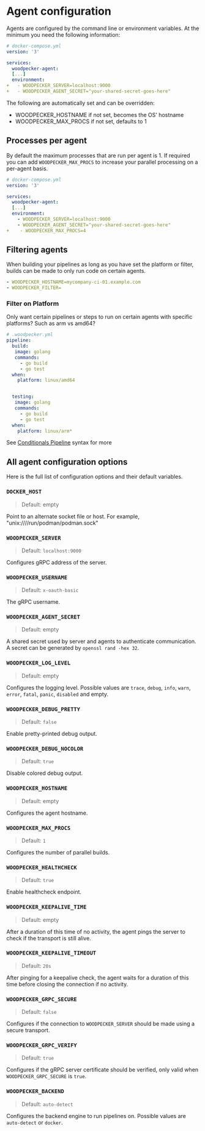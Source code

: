 # Agent configuration

Agents are configured by the command line or environment variables. At the minimum you need the following information:

```yaml
# docker-compose.yml
version: '3'

services:
  woodpecker-agent:
  [...]
  environment:
+   - WOODPECKER_SERVER=localhost:9000
+   - WOODPECKER_AGENT_SECRET="your-shared-secret-goes-here"

```

The following are automatically set and can be overridden:

- WOODPECKER_HOSTNAME if not set, becomes the OS' hostname
- WOODPECKER_MAX_PROCS if not set, defaults to 1

## Processes per agent

By default the maximum processes that are run per agent is 1. If required you can add `WOODPECKER_MAX_PROCS` to increase your parallel processing on a per-agent basis.

```yaml
# docker-compose.yml
version: '3'

services:
  woodpecker-agent:
  [...]
  environment:
    - WOODPECKER_SERVER=localhost:9000
    - WOODPECKER_AGENT_SECRET="your-shared-secret-goes-here"
+    - WOODPECKER_MAX_PROCS=4
```

## Filtering agents

When building your pipelines as long as you have set the platform or filter, builds can be made to only run code on certain agents.

```yaml
- WOODPECKER_HOSTNAME=mycompany-ci-01.example.com
- WOODPECKER_FILTER=
```

### Filter on Platform

Only want certain pipelines or steps to run on certain agents with specific platforms? Such as arm vs amd64?

```yaml
# .woodpecker.yml
pipeline:
  build:
   image: golang
   commands:
     - go build
     - go test
  when:
    platform: linux/amd64


  testing:
   image: golang
   commands:
     - go build
     - go test
  when:
    platform: linux/arm*


```

See [Conditionals Pipeline](../20-usage/20-pipeline-syntax.md#step-when---conditional-execution) syntax for more

## All agent configuration options

Here is the full list of configuration options and their default variables.

### `DOCKER_HOST`
>
> Default: empty

Point to an alternate socket file or host. For example, "unix:////run/podman/podman.sock"

### `WOODPECKER_SERVER`
>
> Default: `localhost:9000`

Configures gRPC address of the server.

### `WOODPECKER_USERNAME`
>
> Default: `x-oauth-basic`

The gRPC username.

### `WOODPECKER_AGENT_SECRET`
>
> Default: empty

A shared secret used by server and agents to authenticate communication. A secret can be generated by `openssl rand -hex 32`.

### `WOODPECKER_LOG_LEVEL`
>
> Default: empty

Configures the logging level. Possible values are `trace`, `debug`, `info`, `warn`, `error`, `fatal`, `panic`, `disabled` and empty.

### `WOODPECKER_DEBUG_PRETTY`
>
> Default: `false`

Enable pretty-printed debug output.

### `WOODPECKER_DEBUG_NOCOLOR`
>
> Default: `true`

Disable colored debug output.

### `WOODPECKER_HOSTNAME`
>
> Default: empty

Configures the agent hostname.

### `WOODPECKER_MAX_PROCS`
>
> Default: `1`

Configures the number of parallel builds.

### `WOODPECKER_HEALTHCHECK`
>
> Default: `true`

Enable healthcheck endpoint.

### `WOODPECKER_KEEPALIVE_TIME`
>
> Default: empty

After a duration of this time of no activity, the agent pings the server to check if the transport is still alive.

### `WOODPECKER_KEEPALIVE_TIMEOUT`
>
> Default: `20s`

After pinging for a keepalive check, the agent waits for a duration of this time before closing the connection if no activity.

### `WOODPECKER_GRPC_SECURE`
>
> Default: `false`

Configures if the connection to `WOODPECKER_SERVER` should be made using a secure transport.

### `WOODPECKER_GRPC_VERIFY`
>
> Default: `true`

Configures if the gRPC server certificate should be verified, only valid when `WOODPECKER_GRPC_SECURE` is `true`.

### `WOODPECKER_BACKEND`
>
> Default: `auto-detect`

Configures the backend engine to run pipelines on. Possible values are `auto-detect` or `docker`.
